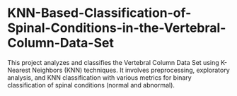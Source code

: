 # KNN-Based-Classification-of-Spinal-Conditions-in-the-Vertebral-Column-Data-Set
 This project analyzes and classifies the Vertebral Column Data Set using K-Nearest Neighbors (KNN) techniques. It involves preprocessing, exploratory analysis, and KNN classification with various metrics for binary classification of spinal conditions (normal and abnormal). 
